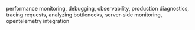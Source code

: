 performance monitoring, debugging, observability, production diagnostics, tracing requests, analyzing bottlenecks, server-side monitoring, opentelemetry integration